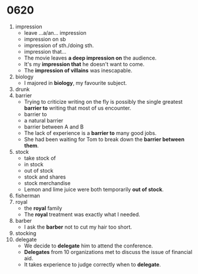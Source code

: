 # 0620

1. impression
   - leave ...a/an... impression
   - impression on sb
   - impression of sth./doing sth.
   - impression that...
   - The movie leaves **a deep impression on** the audience.
   - It's my **impression that** he doesn't want to come.
   - The **impression of villains** was inescapable.
2. biology
   - I majored in **biology**, my favourite subject.
3. drunk
4. barrier
   - Trying to criticize writing on the fly is possibly the single greatest **barrier to** writing that most of us encounter.
   - barrier to
   - a natural barrier
   - barrier between A and B
   - The lack of experience is a **barrier to** many good jobs.
   - She had been waiting for Tom to break down the **barrier between them**.
5. stock
   - take stock of
   - in stock
   - out of stock
   - stock and shares
   - stock merchandise
   - Lemon and lime juice were both temporarily **out of stock**.
6. fisherman
7. royal
   - the **royal** family
   - The **royal** treatment was exactly what I needed.
8. barber
   - I ask the **barber** not to cut my hair too short.
9. stocking
10. delegate
    - We decide to **delegate** him to attend the conference.
    - **Delegates** from 10 organizations met to discuss the issue of financial aid.
    - It takes experience to judge correctly when to **delegate**.